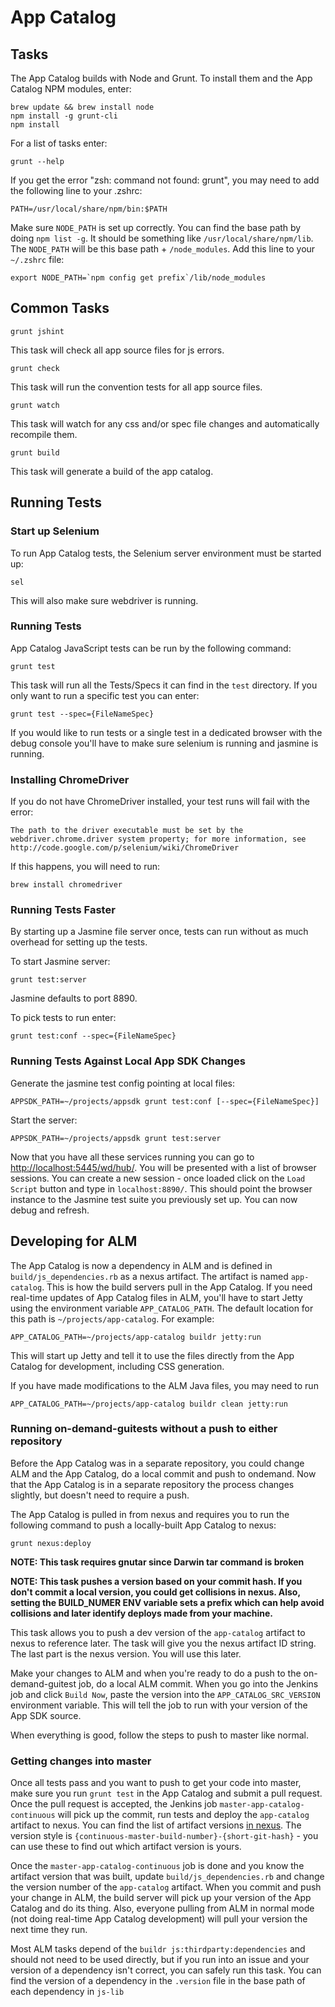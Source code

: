 # App Catalog

## Tasks
The App Catalog builds with Node and Grunt. To install them and the App Catalog NPM modules, enter:

```
brew update && brew install node
npm install -g grunt-cli
npm install
```

For a list of tasks enter:
```
grunt --help
```

If you get the error "zsh: command not found: grunt", you may need to add the following line to your .zshrc:
```
PATH=/usr/local/share/npm/bin:$PATH
```

Make sure `NODE_PATH` is set up correctly. You can find the base path by doing `npm list -g`. It should be something like `/usr/local/share/npm/lib`. The `NODE_PATH` will be this base path + `/node_modules`. Add this line to your `~/.zshrc` file:
```
export NODE_PATH=`npm config get prefix`/lib/node_modules
```

## Common Tasks
```
grunt jshint
```
This task will check all app source files for js errors.

```
grunt check
```
This task will run the convention tests for all app source files.

```
grunt watch
```
This task will watch for any css and/or spec file changes and automatically recompile them.

```
grunt build
```
This task will generate a build of the app catalog.

## Running Tests

### Start up Selenium
To run App Catalog tests, the Selenium server environment must be started up:
```
sel
```

This will also make sure webdriver is running.

### Running Tests
App Catalog JavaScript tests can be run by the following command:
```
grunt test
```
This task will run all the Tests/Specs it can find in the `test` directory. If you only want to run a specific test you can enter:
```
grunt test --spec={FileNameSpec}
```
If you would like to run tests or a single test in a dedicated browser with the debug console you'll have to make sure selenium is running and jasmine is running.

### Installing ChromeDriver
If you do not have ChromeDriver installed, your test runs will fail with the error:
```
The path to the driver executable must be set by the webdriver.chrome.driver system property; for more information, see http://code.google.com/p/selenium/wiki/ChromeDriver
```
If this happens, you will need to run:
```
brew install chromedriver
```

### Running Tests Faster
By starting up a Jasmine file server once, tests can run without as much overhead for setting up the tests.

To start Jasmine server:
```
grunt test:server
```
Jasmine defaults to port 8890.

To pick tests to run enter:
```
grunt test:conf --spec={FileNameSpec}
```

### Running Tests Against Local App SDK Changes
Generate the jasmine test config pointing at local files:
```
APPSDK_PATH=~/projects/appsdk grunt test:conf [--spec={FileNameSpec}]
```
Start the server:
```
APPSDK_PATH=~/projects/appsdk grunt test:server
```

Now that you have all these services running you can go to [http://localhost:5445/wd/hub/](http://localhost:5445/wd/hub/). You will be presented with a list of browser sessions. You can create a new session - once loaded click on the `Load Script` button and type in `localhost:8890/`. This should point the browser instance to the Jasmine test suite you previously set up. You can now debug and refresh.

## Developing for ALM
The App Catalog is now a dependency in ALM and is defined in `build/js_dependencies.rb` as a nexus artifact. The artifact is named `app-catalog`. This is how the build servers pull in the App Catalog. If you need real-time updates of App Catalog files in ALM, you'll have to start Jetty using the environment variable `APP_CATALOG_PATH`. The default location for this path is `~/projects/app-catalog`. For example:
```
APP_CATALOG_PATH=~/projects/app-catalog buildr jetty:run
```
This will start up Jetty and tell it to use the files directly from the App Catalog for development, including CSS generation.

If you have made modifications to the ALM Java files, you may need to run
```
APP_CATALOG_PATH=~/projects/app-catalog buildr clean jetty:run
```

### Running on-demand-guitests without a push to either repository
Before the App Catalog was in a separate repository, you could change ALM and the App Catalog, do a local commit and push to ondemand. Now that the App Catalog is in a separate repository the process changes slightly, but doesn't need to require a push.

The App Catalog is pulled in from nexus and requires you to run the following command to push a locally-built App Catalog to nexus:
```
grunt nexus:deploy
```
**NOTE: This task requires gnutar since Darwin tar command is broken**

**NOTE: This task pushes a version based on your commit hash. If you don't commit a local version, you could get collisions in nexus. Also, setting the BUILD_NUMER ENV variable sets a prefix which can help avoid collisions and later identify deploys made from your machine.**

This task allows you to push a dev version of the `app-catalog` artifact to nexus to reference later. The task will give you the nexus artifact ID string. The last part is the nexus version. You will use this later.

Make your changes to ALM and when you're ready to do a push to the on-demand-guitest job, do a local ALM commit. When you go into the Jenkins job and click `Build Now`, paste the version into the `APP_CATALOG_SRC_VERSION` environment variable. This will tell the job to run with your version of the App SDK source.

When everything is good, follow the steps to push to master like normal.

### Getting changes into master
Once all tests pass and you want to push to get your code into master, make sure you run `grunt test` in the App Catalog and submit a pull request. Once the pull request is accepted, the Jenkins job `master-app-catalog-continuous` will pick up the commit, run tests and deploy the `app-catalog` artifact to nexus. You can find the list of artifact versions [in nexus](http://alm-build.f4tech.com:8080/nexus/content/repositories/thirdparty/com/rallydev/js/app-catalog/). The version style is `{continuous-master-build-number}-{short-git-hash}` - you can use these to find out which artifact version is yours.

Once the `master-app-catalog-continuous` job is done and you know the artifact version that was built, update `build/js_dependencies.rb` and change the version number of the `app-catalog` artifact. When you commit and push your change in ALM, the build server will pick up your version of the App Catalog and do its thing. Also, everyone pulling from ALM in normal mode (not doing real-time App Catalog development) will pull your version the next time they run.

Most ALM tasks depend of the `buildr js:thirdparty:dependencies` and should not need to be used directly, but if you run into an issue and your version of a dependency isn't correct, you can safely run this task. You can find the version of a dependency in the `.version` file in the base path of each dependency in `js-lib`
